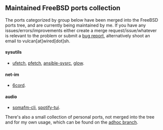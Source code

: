 ## Maintained FreeBSD ports collection

The ports categorized by group below have been merged into the FreeBSD ports tree, and are currently being maintained by me. If you have any issues/errors/improvements either create a merge request/issue/whatever is relevant to the problem or submit a [bug report](https://bugs.freebsd.org/bugzilla/), alternatively shoot an email to vulcan[at]wired[dot]sh.

#### sysutils
- [ufetch](https://www.freshports.org/sysutils/ufetch/), [pfetch](https://www.freshports.org/sysutils/pfetch/), [ansible-sysrc](https://www.freshports.org/sysutils/ansible-sysrc/), [glow](https://www.freshports.org/sysutils/glow).

#### net-im
- [6cord](https://www.freshports.org/net-im/6cord/).

#### audio
- [somafm-cli](https://www.freshports.org/audio/somafm-cli/), [spotify-tui](https://www.freshports.org/audio/spotify-tui/).

There's also a small collection of personal ports, not merged into the tree and for my own usage, which can be found on the [adhoc branch](https://gitlab.com/lcook/ports/tree/adhoc).


